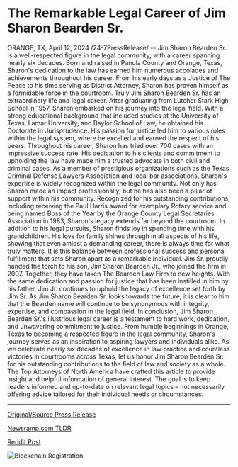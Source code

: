 # The Remarkable Legal Career of Jim Sharon Bearden Sr.

ORANGE, TX, April 12, 2024 /24-7PressRelease/ -- Jim Sharon Bearden Sr. is a well-respected figure in the legal community, with a career spanning nearly six decades. Born and raised in Panola County and Orange, Texas, Sharon's dedication to the law has earned him numerous accolades and achievements throughout his career. From his early days as a Justice of The Peace to his time serving as District Attorney, Sharon has proven himself as a formidable force in the courtroom. Truly Jim Sharon Bearden Sr. has an extraordinary life and legal career.  After graduating from Lutcher Stark High School in 1957, Sharon embarked on his journey into the legal field. With a strong educational background that included studies at the University of Texas, Lamar University, and Baylor School of Law, he obtained his Doctorate in Jurisprudence. His passion for justice led him to various roles within the legal system, where he excelled and earned the respect of his peers.  Throughout his career, Sharon has tried over 700 cases with an impressive success rate. His dedication to his clients and commitment to upholding the law have made him a trusted advocate in both civil and criminal cases. As a member of prestigious organizations such as the Texas Criminal Defense Lawyers Association and local bar associations, Sharon's expertise is widely recognized within the legal community.  Not only has Sharon made an impact professionally, but he has also been a pillar of support within his community. Recognized for his outstanding contributions, including receiving the Paul Harris award for exemplary Rotary service and being named Boss of the Year by the Orange County Legal Secretaries Association in 1983, Sharon's legacy extends far beyond the courtroom.  In addition to his legal pursuits, Sharon finds joy in spending time with his grandchildren. His love for family shines through in all aspects of his life, showing that even amidst a demanding career, there is always time for what truly matters. It is this balance between professional success and personal fulfillment that sets Sharon apart as a remarkable individual.  Jim Sr. proudly handed the torch to his son, Jim Sharon Bearden Jr., who joined the firm in 2007. Together, they have taken The Bearden Law Firm to new heights. With the same dedication and passion for justice that has been instilled in him by his father, Jim Jr. continues to uphold the legacy of excellence set forth by Jim Sr. As Jim Sharon Bearden Sr. looks towards the future, it is clear to him that the Bearden name will continue to be synonymous with integrity, expertise, and compassion in the legal field.   In conclusion, Jim Sharon Bearden Sr.'s illustrious legal career is a testament to hard work, dedication, and unwavering commitment to justice. From humble beginnings in Orange, Texas to becoming a respected figure in the legal community, Sharon's journey serves as an inspiration to aspiring lawyers and individuals alike. As we celebrate nearly six decades of excellence in law practice and countless victories in courtrooms across Texas, let us honor Jim Sharon Bearden Sr. for his outstanding contributions to the field of law and society as a whole.  The Top Attorneys of North America have crafted this article to provide insight and helpful information of general interest. The goal is to keep readers informed and up-to-date on relevant legal topics – not necessarily offering advice tailored for their individual needs or circumstances. 

---

[Original/Source Press Release](https://www.24-7pressrelease.com/press-release/509990/the-remarkable-legal-career-of-jim-sharon-bearden-sr)
                    

[Newsramp.com TLDR](https://newsramp.com/curated-news/jim-sharon-bearden-sr-a-distinguished-legal-career-spanning-six-decades/ed8d7be7284abbb1b41285f494524d3d) 

 



[Reddit Post](https://www.reddit.com/r/newsramp/comments/1c22x0k/jim_sharon_bearden_sr_a_distinguished_legal/) 



![Blockchain Registration](https://cdn.newsramp.app/24-7PressRelease/qrcode/244/12/face6wb8.webp)